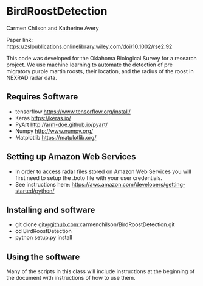 # BirdRoostDetection
Carmen Chilson and Katherine Avery

Paper link: https://zslpublications.onlinelibrary.wiley.com/doi/10.1002/rse2.92

This code was developed for the Oklahoma Biological Survey for a research project. We use machine learning to automate the detection of pre migratory purple martin roosts, their location, and the radius of the roost in NEXRAD radar data.

## Requires Software
- tensorflow https://www.tensorflow.org/install/
- Keras https://keras.io/
- PyArt http://arm-doe.github.io/pyart/
- Numpy http://www.numpy.org/
- Matplotlib https://matplotlib.org/

## Setting up Amazon Web Services
- In order to access radar files stored on Amazon Web Services you will first need to setup the .boto file with your user credentials.
- See instructions here: https://aws.amazon.com/developers/getting-started/python/

## Installing and software
- git clone git@github.com:carmenchilson/BirdRoostDetection.git
- cd BirdRoostDetection
- python setup.py install

## Using the software
Many of the scripts in this class will include instructions at the beginning of the document with instructions of how to use them.
